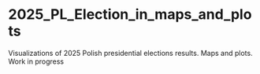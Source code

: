 # 2025_PL_Election_in_maps_and_plots
Visualizations of 2025 Polish presidential elections results. Maps and plots. Work in progress
